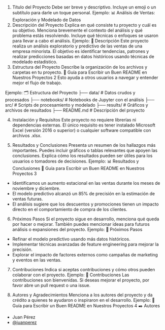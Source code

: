 1. Título del Proyecto
Debe ser breve y descriptivo.
Incluye un emoji o un subtítulo para darle un toque personal.
Ejemplo: 📊 Análisis de Ventas: Exploración y Modelado de Datos
2. Descripción del Proyecto
Explica en qué consiste tu proyecto y cuál es su objetivo.
Menciona brevemente el contexto del análisis y qué problema estás
resolviendo.
Incluye qué técnicas o enfoques se usaron para llevar a cabo el análisis.
Ejemplo: 📖 Descripción
Este proyecto realiza un análisis exploratorio y predictivo de las ventas de una
empresa minorista. El objetivo es identificar tendencias, patrones y realizar
predicciones basadas en datos históricos usando técnicas de modelado
estadístico.
3. Estructura del Proyecto
Describe la organización de los archivos y carpetas en tu proyecto.
📝 Guía para Escribir un Buen README en Nuestros Proyectos 2
Esto ayuda a otros usuarios a navegar y entender mejor el flujo de trabajo.

Ejemplo:
🗂 Estructura del Proyecto
├── data/ # Datos crudos y procesados
├── notebooks/ # Notebooks de Jupyter con el análisis
├── src/ # Scripts de procesamiento y modelado
├── results/ # Gráficos y archivos de resultados
├── README.md # Descripción del proyecto


4. Instalación y Requisitos
Este proyecto no requiere librerías ni dependencias externas.
El único requisito es tener instalado Microsoft Excel (versión 2016 o superior) o cualquier software compatible con archivos .xlsx.

5. Resultados y Conclusiones
Presenta un resumen de los hallazgos más importantes.
Puedes incluir gráficos o tablas relevantes que apoyen las conclusiones.
Explica cómo los resultados pueden ser útiles para los usuarios o
tomadores de decisiones.
Ejemplo:
📊 Resultados y Conclusiones
📝 Guía para Escribir un Buen README en Nuestros Proyectos 3
- Identificamos un aumento estacional en las ventas durante los meses de
noviembre y diciembre.
- El modelo predictivo alcanzó un 85% de precisión en la estimación de ventas
futuras.
- El análisis sugiere que los descuentos y promociones tienen un impacto
directo en el comportamiento de compra de los clientes.


6. Próximos Pasos
Si el proyecto sigue en desarrollo, menciona qué queda por hacer o
mejorar.
También puedes mencionar ideas para futuros análisis o expansiones del
proyecto.
Ejemplo:
🔄 Próximos Pasos
- Refinar el modelo predictivo usando más datos históricos.
- Implementar técnicas avanzadas de feature engineering para mejorar la
precisión.
- Explorar el impacto de factores externos como campañas de marketing y
eventos en las ventas.


7. Contribuciones
Indica si aceptas contribuciones y cómo otros pueden colaborar con el
proyecto.
Ejemplo:
🤝 Contribuciones
Las contribuciones son bienvenidas. Si deseas mejorar el proyecto, por favor
abre un pull request o una issue.


8. Autores y Agradecimientos
Menciona a los autores del proyecto y da crédito a quienes te ayudaron o
inspiraron en el desarrollo.
Ejemplo:
📝 Guía para Escribir un Buen README en Nuestros Proyectos 4
✒️ Autores
- Juan Pérez
- [@juanperez](https://github.com/juanperez)